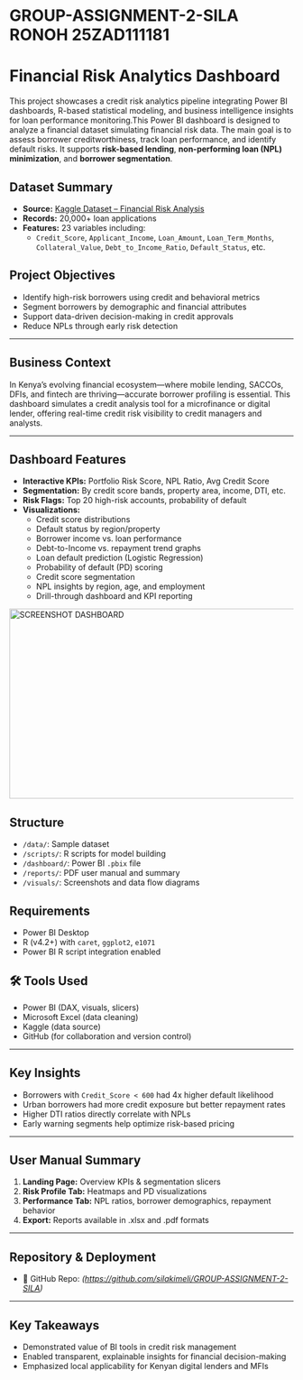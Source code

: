 # GROUP-ASSIGNMENT-2-SILA RONOH 25ZAD111181
# Financial Risk Analytics Dashboard

This project showcases a credit risk analytics pipeline integrating Power BI dashboards, R-based statistical modeling, and business intelligence insights for loan performance monitoring.This Power BI dashboard is designed to analyze a financial dataset simulating financial risk data. The main goal is to assess borrower creditworthiness, track loan performance, and identify default risks. It supports **risk-based lending**, **non-performing loan (NPL) minimization**, and **borrower segmentation**.
## Dataset Summary

- **Source:** [Kaggle Dataset – Financial Risk Analysis](https://www.kaggle.com/datasets/jokimrodrigues/financial-risk-analysis-dataset)
- **Records:** 20,000+ loan applications  
- **Features:** 23 variables including:
  - `Credit_Score`, `Applicant_Income`, `Loan_Amount`, `Loan_Term_Months`, `Collateral_Value`, `Debt_to_Income_Ratio`, `Default_Status`, etc.

## Project Objectives

- Identify high-risk borrowers using credit and behavioral metrics  
- Segment borrowers by demographic and financial attributes  
- Support data-driven decision-making in credit approvals  
- Reduce NPLs through early risk detection

---

## Business Context

In Kenya’s evolving financial ecosystem—where mobile lending, SACCOs, DFIs, and fintech are thriving—accurate borrower profiling is essential. This dashboard simulates a credit analysis tool for a microfinance or digital lender, offering real-time credit risk visibility to credit managers and analysts.

---

## Dashboard Features

- **Interactive KPIs:** Portfolio Risk Score, NPL Ratio, Avg Credit Score  
- **Segmentation:** By credit score bands, property area, income, DTI, etc.  
- **Risk Flags:** Top 20 high-risk accounts, probability of default  
- **Visualizations:**
  - Credit score distributions
  - Default status by region/property
  - Borrower income vs. loan performance
  - Debt-to-Income vs. repayment trend graphs
  - Loan default prediction (Logistic Regression)
  - Probability of default (PD) scoring
  - Credit score segmentation
  - NPL insights by region, age, and employment
  - Drill-through dashboard and KPI reporting
<img width="611" height="337" alt="SCREENSHOT DASHBOARD" src="https://github.com/user-attachments/assets/1c5c451b-ab65-459b-9ae4-c37c9e3a9f65" />

## Structure
- `/data/`: Sample dataset
- `/scripts/`: R scripts for model building
- `/dashboard/`: Power BI `.pbix` file
- `/reports/`: PDF user manual and summary
- `/visuals/`: Screenshots and data flow diagrams

## Requirements
- Power BI Desktop
- R (v4.2+) with `caret`, `ggplot2`, `e1071`
- Power BI R script integration enabled
## 🛠️ Tools Used

- Power BI (DAX, visuals, slicers)
- Microsoft Excel (data cleaning)
- Kaggle (data source)
- GitHub (for collaboration and version control)

---

## Key Insights

- Borrowers with `Credit_Score < 600` had 4x higher default likelihood  
- Urban borrowers had more credit exposure but better repayment rates  
- Higher DTI ratios directly correlate with NPLs  
- Early warning segments help optimize risk-based pricing

---

## User Manual Summary

1. **Landing Page:** Overview KPIs & segmentation slicers  
2. **Risk Profile Tab:** Heatmaps and PD visualizations  
3. **Performance Tab:** NPL ratios, borrower demographics, repayment behavior  
4. **Export:** Reports available in .xlsx and .pdf formats  

---

## Repository & Deployment

- 📂 GitHub Repo: *(https://github.com/silakimeli/GROUP-ASSIGNMENT-2-SILA)*  



---

## Key Takeaways

- Demonstrated value of BI tools in credit risk management  
- Enabled transparent, explainable insights for financial decision-making  
- Emphasized local applicability for Kenyan digital lenders and MFIs  




